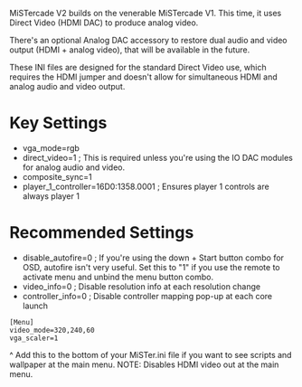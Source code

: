 MiSTercade V2 builds on the venerable MiSTercade V1. This time, it uses Direct Video (HDMI DAC) to produce analog video.

There's an optional Analog DAC accessory to restore dual audio and video output (HDMI + analog video), that will be available in the future.

These INI files are designed for the standard Direct Video use, which requires the HDMI jumper and doesn't allow for simultaneous HDMI and analog audio and video output.

# Key Settings
* vga_mode=rgb 
* direct_video=1 ; This is required unless you're using the IO DAC modules for analog audio and video.
* composite_sync=1
* player_1_controller=16D0:1358.0001 ; Ensures player 1 controls are always player 1

# Recommended Settings
* disable_autofire=0 ; If you're using the down + Start button combo for OSD, autofire isn't very useful. Set this to "1" if you use the remote to activate menu and unbind the menu button combo.
* video_info=0 ; Disable resolution info at each resolution change
* controller_info=0 ; Disable controller mapping pop-up at each core launch

```
[Menu]
video_mode=320,240,60
vga_scaler=1
```
^ Add this to the bottom of your MiSTer.ini file if you want to see scripts and wallpaper at the main menu. NOTE: Disables HDMI video out at the main menu.
